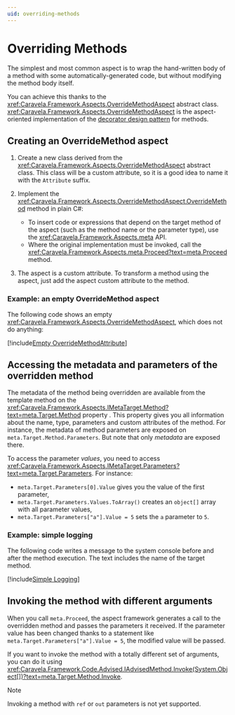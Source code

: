 ```yaml
---
uid: overriding-methods
---
```

# Overriding Methods

The simplest and most common aspect is to wrap the hand-written body of a method with some automatically-generated code, but without modifying the method body itself. 

You can achieve this thanks to the <xref:Caravela.Framework.Aspects.OverrideMethodAspect> abstract class. <xref:Caravela.Framework.Aspects.OverrideMethodAspect> is the aspect-oriented implementation of the [decorator design pattern](https://en.wikipedia.org/wiki/Decorator_pattern) for methods.

## Creating an OverrideMethod aspect

1. Create a new class derived from the <xref:Caravela.Framework.Aspects.OverrideMethodAspect> abstract class. This class will be a custom attribute, so it is a good idea to name it with the `Attribute` suffix.

2. Implement the <xref:Caravela.Framework.Aspects.OverrideMethodAspect.OverrideMethod> method in plain C#:
   - To insert code or expressions that depend on the target method of the aspect (such as the method name or the parameter type), use the <xref:Caravela.Framework.Aspects.meta> API.
   - Where the original implementation must be invoked, call the <xref:Caravela.Framework.Aspects.meta.Proceed?text=meta.Proceed> method.

3. The aspect is a custom attribute. To transform a method using the aspect, just add the aspect custom attribute to the method.

### Example: an empty OverrideMethod aspect

The following code shows an empty <xref:Caravela.Framework.Aspects.OverrideMethodAspect>, which does not do anything:

[!include[Empty OverrideMethodAttribute](../../../code/Caravela.Documentation.SampleCode.AspectFramework/EmptyOverrideMethodAttribute.cs)]

## Accessing the metadata and parameters of the overridden method

The metadata of the method being overridden are available from the template method on the <xref:Caravela.Framework.Aspects.IMetaTarget.Method?text=meta.Target.Method> property . This property gives you all information about the name, type, parameters and custom attributes of the method. For instance, the metadata of method parameters are exposed on `meta.Target.Method.Parameters`. But note that only _metadata_ are exposed there.

To access the parameter _values_, you need to access <xref:Caravela.Framework.Aspects.IMetaTarget.Parameters?text=meta.Target.Parameters>. For instance:

- `meta.Target.Parameters[0].Value` gives you the value of the first parameter,
- `meta.Target.Parameters.Values.ToArray()` creates an `object[]` array with all parameter values,
- `meta.Target.Parameters["a"].Value = 5` sets the `a` parameter to `5`.

### Example: simple logging

The following code writes a message to the system console before and after the method execution. The text includes the name of the target method.

[!include[Simple Logging](../../../code/Caravela.Documentation.SampleCode.AspectFramework/SimpleLogging.cs)]

## Invoking the method with different arguments

When you call `meta.Proceed`, the aspect framework generates a call to the overridden method and passes the parameters it received. If the parameter value has been changed thanks to a statement like `meta.Target.Parameters["a"].Value = 5`, the modified value will be passed.

If you want to invoke the method with a totally different set of arguments, you can do it using <xref:Caravela.Framework.Code.Advised.IAdvisedMethod.Invoke(System.Object[])?text=meta.Target.Method.Invoke>.

> [!NOTE]
> Invoking a method with `ref` or `out` parameters is not yet supported.
